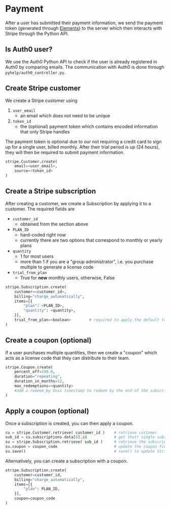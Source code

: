 # Payment

After a user has submitted their payment information, we send the payment token (generated through [Elements](./card_object)) to the server which then interacts with Stripe through the Python API.

## Is Auth0 user?

We use the Auth0 Python API to check if the user is already registered in Auth0 by comparing emails. The communication with Auth0 is done through `pyhelp/auth0_controller.py`.

## Create Stripe customer

We create a Stripe customer using

1. `user_email`
    * an email which does not need to be unique
2. `token_id`
    * the (optional) payment token which contains encoded information that only Stripe handles

The payment token is optional due to our not requiring a credit card to sign up for a single user, billed monthly. After their trial period is up (24 hours), they will then be required to submit payment information. 

```python
stripe.Customer.create(
    email=<user_email>,
    source=<token_id>
)
```

## Create a Stripe subscription

After creating a customer, we create a Subscription by applying it to a customer. The required fields are 

* `customer_id`
    - obtained from the section above
* `PLAN_ID`
    - hard-coded right now
    - currently there are two options that correspond to monthly or yearly plans
* `quantity`
    - 1 for most users
    - more than 1 if you are a "group administrator", i.e. you purchase multiple to generate a license code
* `trial_from_plan`
    - True for **new** monthly users, otherwise, False

```python
stripe.Subscription.create(
    customer=<customer_id>,
    billing="charge_automatically",
    items=[{
        "plan": <PLAN_ID>,
        "quantity": <quantity>,
    }],
    trial_from_plan=<boolean>        # required to apply the default trial period 
)
```

## Create a coupon (optional)

If a user purchases multiple quantities, then we create a "coupon" which acts as a license code that they can distribute to their team.

```python
stripe.Coupon.create(
    percent_off=100.0,
    duration="repeating",
    duration_in_months=12,
    max_redemptions=<quantity>
    #add a redeem_by Unix timestamp to redeem by the end of the subscription date (1 year)
)
```


## Apply a coupon (optional)

Once a subscription is created, you can then apply a coupon. 

```python
cu = stripe.Customer.retrieve( customer_id )    # retrieve customer
sub_id = cu.subscriptions.data[0].id            # get their single subscription id
su = stripe.Subscription.retrieve( sub_id )     # retrieve the subscription
su.coupon = coupon_code                         # update the coupon field
su.save()                                       # save() to update Stripe
```

Alternatively, you can create a subscription with a coupon.
```python
stripe.Subscription.create(
    customer=customer_id,
    billing="charge_automatically",
    items=[{
        "plan": PLAN_ID,
    }],
    coupon=coupon_code
)
```
